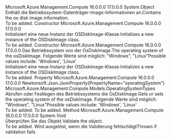 <Type Name="OSDiskImage" FullName="Microsoft.Azure.Management.Compute.Models.OSDiskImage">
  <TypeSignature Language="C#" Value="public class OSDiskImage" />
  <TypeSignature Language="ILAsm" Value=".class public auto ansi beforefieldinit OSDiskImage extends System.Object" />
  <TypeSignature Language="DocId" Value="T:Microsoft.Azure.Management.Compute.Models.OSDiskImage" />
  <TypeSignature Language="VB.NET" Value="Public Class OSDiskImage" />
  <TypeSignature Language="F#" Value="type OSDiskImage = class" />
  <AssemblyInfo>
    <AssemblyName>Microsoft.Azure.Management.Compute</AssemblyName>
    <AssemblyVersion>16.0.0.0</AssemblyVersion>
    <AssemblyVersion>17.0.0.0</AssemblyVersion>
  </AssemblyInfo>
  <Base>
    <BaseTypeName>System.Object</BaseTypeName>
  </Base>
  <Interfaces />
  <Docs>
    <summary>
            <span data-ttu-id="b191b-101">Enthält die Betriebssystem-Datenträger-Image-Informationen an.</span><span class="sxs-lookup"><span data-stu-id="b191b-101">Contains the os disk image information.</span></span>
            </summary>
    <remarks>To be added.</remarks>
  </Docs>
  <Members>
    <Member MemberName=".ctor">
      <MemberSignature Language="C#" Value="public OSDiskImage ();" />
      <MemberSignature Language="ILAsm" Value=".method public hidebysig specialname rtspecialname instance void .ctor() cil managed" />
      <MemberSignature Language="DocId" Value="M:Microsoft.Azure.Management.Compute.Models.OSDiskImage.#ctor" />
      <MemberSignature Language="VB.NET" Value="Public Sub New ()" />
      <MemberType>Constructor</MemberType>
      <AssemblyInfo>
        <AssemblyName>Microsoft.Azure.Management.Compute</AssemblyName>
        <AssemblyVersion>16.0.0.0</AssemblyVersion>
        <AssemblyVersion>17.0.0.0</AssemblyVersion>
      </AssemblyInfo>
      <Parameters />
      <Docs>
        <summary>
            <span data-ttu-id="b191b-102">Initialisiert eine neue Instanz der OSDiskImage-Klasse.</span><span class="sxs-lookup"><span data-stu-id="b191b-102">Initializes a new instance of the OSDiskImage class.</span></span>
            </summary>
        <remarks>To be added.</remarks>
      </Docs>
    </Member>
    <Member MemberName=".ctor">
      <MemberSignature Language="C#" Value="public OSDiskImage (Microsoft.Azure.Management.Compute.Models.OperatingSystemTypes operatingSystem);" />
      <MemberSignature Language="ILAsm" Value=".method public hidebysig specialname rtspecialname instance void .ctor(valuetype Microsoft.Azure.Management.Compute.Models.OperatingSystemTypes operatingSystem) cil managed" />
      <MemberSignature Language="DocId" Value="M:Microsoft.Azure.Management.Compute.Models.OSDiskImage.#ctor(Microsoft.Azure.Management.Compute.Models.OperatingSystemTypes)" />
      <MemberSignature Language="VB.NET" Value="Public Sub New (operatingSystem As OperatingSystemTypes)" />
      <MemberSignature Language="F#" Value="new Microsoft.Azure.Management.Compute.Models.OSDiskImage : Microsoft.Azure.Management.Compute.Models.OperatingSystemTypes -&gt; Microsoft.Azure.Management.Compute.Models.OSDiskImage" Usage="new Microsoft.Azure.Management.Compute.Models.OSDiskImage operatingSystem" />
      <MemberType>Constructor</MemberType>
      <AssemblyInfo>
        <AssemblyName>Microsoft.Azure.Management.Compute</AssemblyName>
        <AssemblyVersion>16.0.0.0</AssemblyVersion>
        <AssemblyVersion>17.0.0.0</AssemblyVersion>
      </AssemblyInfo>
      <Parameters>
        <Parameter Name="operatingSystem" Type="Microsoft.Azure.Management.Compute.Models.OperatingSystemTypes" />
      </Parameters>
      <Docs>
        <param name="operatingSystem"><span data-ttu-id="b191b-103">Das Betriebssystem von der OsDiskImage.</span><span class="sxs-lookup"><span data-stu-id="b191b-103">The operating system of the osDiskImage.</span></span> <span data-ttu-id="b191b-104">Folgende Werte sind möglich: "Windows", "Linux"</span><span class="sxs-lookup"><span data-stu-id="b191b-104">Possible values include: 'Windows', 'Linux'</span></span></param>
        <summary>
            <span data-ttu-id="b191b-105">Initialisiert eine neue Instanz der OSDiskImage-Klasse.</span><span class="sxs-lookup"><span data-stu-id="b191b-105">Initializes a new instance of the OSDiskImage class.</span></span>
            </summary>
        <remarks>To be added.</remarks>
      </Docs>
    </Member>
    <Member MemberName="OperatingSystem">
      <MemberSignature Language="C#" Value="public Microsoft.Azure.Management.Compute.Models.OperatingSystemTypes OperatingSystem { get; set; }" />
      <MemberSignature Language="ILAsm" Value=".property instance valuetype Microsoft.Azure.Management.Compute.Models.OperatingSystemTypes OperatingSystem" />
      <MemberSignature Language="DocId" Value="P:Microsoft.Azure.Management.Compute.Models.OSDiskImage.OperatingSystem" />
      <MemberSignature Language="VB.NET" Value="Public Property OperatingSystem As OperatingSystemTypes" />
      <MemberSignature Language="F#" Value="member this.OperatingSystem : Microsoft.Azure.Management.Compute.Models.OperatingSystemTypes with get, set" Usage="Microsoft.Azure.Management.Compute.Models.OSDiskImage.OperatingSystem" />
      <MemberType>Property</MemberType>
      <AssemblyInfo>
        <AssemblyName>Microsoft.Azure.Management.Compute</AssemblyName>
        <AssemblyVersion>16.0.0.0</AssemblyVersion>
        <AssemblyVersion>17.0.0.0</AssemblyVersion>
      </AssemblyInfo>
      <Attributes>
        <Attribute>
          <AttributeName>Newtonsoft.Json.JsonProperty(PropertyName="operatingSystem")</AttributeName>
        </Attribute>
      </Attributes>
      <ReturnValue>
        <ReturnType>Microsoft.Azure.Management.Compute.Models.OperatingSystemTypes</ReturnType>
      </ReturnValue>
      <Docs>
        <summary>
            <span data-ttu-id="b191b-106">Abrufen oder Festlegen des Betriebssystems die OsDiskImage.</span><span class="sxs-lookup"><span data-stu-id="b191b-106">Gets or sets the operating system of the osDiskImage.</span></span> <span data-ttu-id="b191b-107">Folgende Werte sind möglich: "Windows", "Linux"</span><span class="sxs-lookup"><span data-stu-id="b191b-107">Possible values include: 'Windows', 'Linux'</span></span>
            </summary>
        <value>To be added.</value>
        <remarks>To be added.</remarks>
      </Docs>
    </Member>
    <Member MemberName="Validate">
      <MemberSignature Language="C#" Value="public virtual void Validate ();" />
      <MemberSignature Language="ILAsm" Value=".method public hidebysig newslot virtual instance void Validate() cil managed" />
      <MemberSignature Language="DocId" Value="M:Microsoft.Azure.Management.Compute.Models.OSDiskImage.Validate" />
      <MemberSignature Language="VB.NET" Value="Public Overridable Sub Validate ()" />
      <MemberSignature Language="F#" Value="abstract member Validate : unit -&gt; unit&#xA;override this.Validate : unit -&gt; unit" Usage="oSDiskImage.Validate " />
      <MemberType>Method</MemberType>
      <AssemblyInfo>
        <AssemblyName>Microsoft.Azure.Management.Compute</AssemblyName>
        <AssemblyVersion>16.0.0.0</AssemblyVersion>
        <AssemblyVersion>17.0.0.0</AssemblyVersion>
      </AssemblyInfo>
      <ReturnValue>
        <ReturnType>System.Void</ReturnType>
      </ReturnValue>
      <Parameters />
      <Docs>
        <summary>
            <span data-ttu-id="b191b-108">Überprüfen Sie das Objekt.</span><span class="sxs-lookup"><span data-stu-id="b191b-108">Validate the object.</span></span>
            </summary>
        <remarks>To be added.</remarks>
        <exception cref="T:Microsoft.Rest.ValidationException">
            <span data-ttu-id="b191b-109">Wird ausgelöst, wenn die Validierung fehlschlägt</span><span class="sxs-lookup"><span data-stu-id="b191b-109">Thrown if validation fails</span></span>
            </exception>
      </Docs>
    </Member>
  </Members>
</Type>